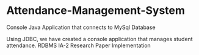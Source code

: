 # Attendance-Management-System
Console Java Application that connects to MySql Database

Using JDBC, we have created a console application that manages student attendance.
RDBMS IA-2 Research Paper Implementation
